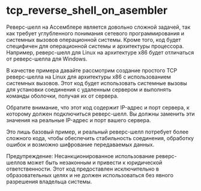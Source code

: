 # tcp_reverse_shell_on_asembler

Реверс-шелл на Ассемблере является довольно сложной задачей, так как требует углубленного понимания сетевого программирования и системных вызовов операционной системы. Кроме того, код будет специфичен для операционной системы и архитектуры процессора. Например, реверс-шелл для Linux на архитектуре x86 будет отличаться от реверс-шелла для Windows.

В качестве примера давайте рассмотрим создание простого TCP реверс-шелла на Linux для архитектуры x86 с использованием системных вызовов. Этот код будет использовать системные вызовы для установки соединения с удаленным сервером и выполнять команды оболочки, получая их от сервера.

Обратите внимание, что этот код содержит IP-адрес и порт сервера, к которому должен подключиться реверс-шелл. Вы должны заменить эти значения на реальные IP-адрес и порт вашего сервера.

Это лишь базовый пример, и реальный реверс-шелл потребует более сложного кода, чтобы обеспечить стабильность соединения, обработку ошибок и возможно шифрование передаваемых данных.

Предупреждение: Несанкционированное использование реверс-шеллов может быть незаконным и привести к юридической ответственности. Этот код предоставлен исключительно в образовательных целях и не должен использоваться без явного разрешения владельца системы.
